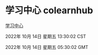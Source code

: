 # 学习中心 colearnhub
[学习中心](http://:56308/colearnhub/)

2022年 10月 14日 星期五 13:30:02 CST

2022年 10月 14日 星期五 05:30:02 GMT
